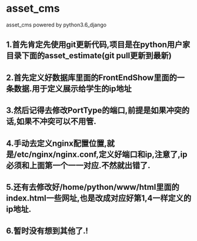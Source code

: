 # asset_cms
asset_cms powered by python3.6_django

## 1.首先肯定先使用git更新代码,项目是在python用户家目录下面的asset_estimate(git pull更新到最新)
## 2.首先定义好数据库里面的FrontEndShow里面的一条数据.用于定义展示给学生的ip地址
## 3.然后记得去修改PortType的端口,前提是如果冲突的话,如果不冲突可以不用管.
## 4.手动去定义nginx配置位置,就是/etc/nginx/nginx.conf,定义好端口和ip,注意了,ip必须和上面第一个一一对应.不然就出错了.
## 5.还有去修改好/home/python/www/html里面的index.html一些网址,也是改成对应好第1,4一样定义的ip地址.
## 6.暂时没有想到其他了.!
